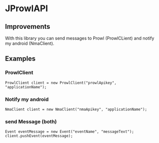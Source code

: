 JProwlAPI
=========

Improvements
------------
With this library you can send messages to Prowl (ProwlCLient) and notify my android (NmaClient).

Examples
--------
### ProwlClient
    ProwlClient client = new ProwlClient("prowlApikey", "applicationName");

### Notify my android		
    NmaClient client = new NmaClient("nmaApikey", "applicationName");

### send Message (both)
    Event eventMessage = new Event("eventName", "messageText");
    client.pushEvent(eventMessage);
